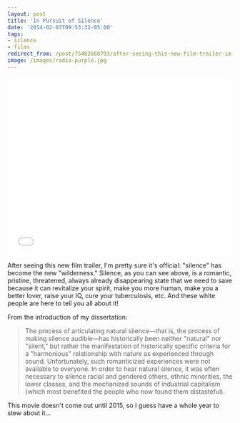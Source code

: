 ```yaml
---
layout: post 
title: 'In Pursuit of Silence' 
date: '2014-02-03T09:53:32-05:00' 
tags: 
- silence 
- films 
redirect_from: /post/75482668793/after-seeing-this-new-film-trailer-im-pretty/
image: /images/radio-purple.jpg
---
```


<iframe width="100%" height="400" src="//www.youtube.com/embed/64c_1MtQUlM" frameborder="0" allowfullscreen></iframe>


After seeing this new film trailer, I'm pretty sure it's official: "silence" has become the new "wilderness." Silence, as you can see above, is a romantic, pristine, threatened, always already disappearing state that we need to save because it can revitalize your spirit, make you more human, make you a better lover, raise your IQ, cure your tuberculosis, etc. And these white people are here to tell you all about it!

From the introduction of my dissertation:

> The process of articulating natural silence—that is, the process of making silence audible—has historically been neither "natural" nor "silent," but rather the manifestation of historically specific criteria for a "harmonious" relationship with nature as experienced through sound. Unfortunately, such romanticized experiences were not available to everyone. In order to hear natural silence, it was often necessary to silence racial and gendered others, ethnic minorities, the lower classes, and the mechanized sounds of industrial capitalism (which most benefited the people who now found them distasteful).

This movie doesn't come out until 2015, so I guess have a whole year to stew about it…  